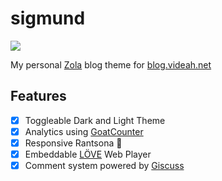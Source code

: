 # sigmund

![](static/images/screenshot.png)

My personal [Zola](https://www.getzola.org) blog theme for [blog.videah.net](https://blog.videah.net)

## Features
 - [X] Toggleable Dark and Light Theme 
 - [X] Analytics using [GoatCounter](https://www.goatcounter.com)
 - [X] Responsive Rantsona 🐺
 - [X] Embeddable [LÖVE](https://love2d.org) Web Player
 - [X] Comment system powered by [Giscuss](https://giscus.app)